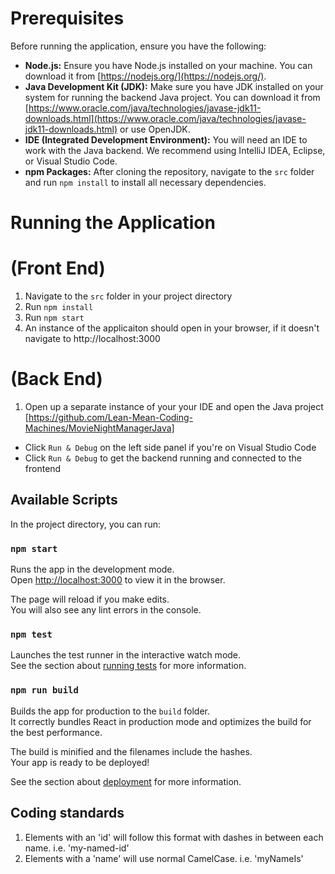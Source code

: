 # Prerequisites

Before running the application, ensure you have the following:

- **Node.js:** Ensure you have Node.js installed on your machine. You can download it from [https://nodejs.org/](https://nodejs.org/).
- **Java Development Kit (JDK):** Make sure you have JDK installed on your system for running the backend Java project. You can download it from [https://www.oracle.com/java/technologies/javase-jdk11-downloads.html](https://www.oracle.com/java/technologies/javase-jdk11-downloads.html) or use OpenJDK.
- **IDE (Integrated Development Environment):** You will need an IDE to work with the Java backend. We recommend using IntelliJ IDEA, Eclipse, or Visual Studio Code.
- **npm Packages:** After cloning the repository, navigate to the `src` folder and run `npm install` to install all necessary dependencies.

# Running the Application

# (Front End)

1. Navigate to the `src` folder in your project directory
2. Run `npm install`
3. Run `npm start`
4. An instance of the applicaiton should open in your browser, if it doesn't navigate to http://localhost:3000

# (Back End)

1. Open up a separate instance of your your IDE and open the Java project [https://github.com/Lean-Mean-Coding-Machines/MovieNightManagerJava]

- Click `Run & Debug` on the left side panel if you're on Visual Studio Code
- Click `Run & Debug` to get the backend running and connected to the frontend

## Available Scripts

In the project directory, you can run:

### `npm start`

Runs the app in the development mode.\
Open [http://localhost:3000](http://localhost:3000) to view it in the browser.

The page will reload if you make edits.\
You will also see any lint errors in the console.

### `npm test`

Launches the test runner in the interactive watch mode.\
See the section about [running tests](https://facebook.github.io/create-react-app/docs/running-tests) for more information.

### `npm run build`

Builds the app for production to the `build` folder.\
It correctly bundles React in production mode and optimizes the build for the best performance.

The build is minified and the filenames include the hashes.\
Your app is ready to be deployed!

See the section about [deployment](https://vitejs.dev/guide/build) for more information.

## Coding standards

1. Elements with an 'id' will follow this format with dashes in between each name. i.e. 'my-named-id'
2. Elements with a 'name' will use normal CamelCase. i.e. 'myNameIs'
